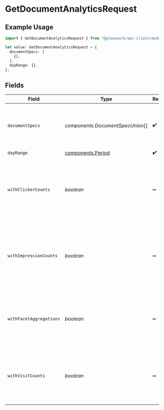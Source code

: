 # GetDocumentAnalyticsRequest

## Example Usage

```typescript
import { GetDocumentAnalyticsRequest } from "@gleanwork/api-client/models/components";

let value: GetDocumentAnalyticsRequest = {
  documentSpecs: [
    {},
  ],
  dayRange: {},
};
```

## Fields

| Field                                                                                                            | Type                                                                                                             | Required                                                                                                         | Description                                                                                                      |
| ---------------------------------------------------------------------------------------------------------------- | ---------------------------------------------------------------------------------------------------------------- | ---------------------------------------------------------------------------------------------------------------- | ---------------------------------------------------------------------------------------------------------------- |
| `documentSpecs`                                                                                                  | *components.DocumentSpecUnion*[]                                                                                 | :heavy_check_mark:                                                                                               | The specification for the documents for which analytics will be retrieved.                                       |
| `dayRange`                                                                                                       | [components.Period](../../models/components/period.md)                                                           | :heavy_check_mark:                                                                                               | N/A                                                                                                              |
| `withClickerCounts`                                                                                              | *boolean*                                                                                                        | :heavy_minus_sign:                                                                                               | Whether response should include click information or not. Default is to not include click information.           |
| `withImpressionCounts`                                                                                           | *boolean*                                                                                                        | :heavy_minus_sign:                                                                                               | Whether response should include impression information or not. Default is to not include impression information. |
| `withFacetAggregations`                                                                                          | *boolean*                                                                                                        | :heavy_minus_sign:                                                                                               | Whether the results will include aggregate counts/info for facets like location, department, etc.                |
| `withVisitCounts`                                                                                                | *boolean*                                                                                                        | :heavy_minus_sign:                                                                                               | Whether response should include visit counts or not. Default is to return only visitor counts.                   |